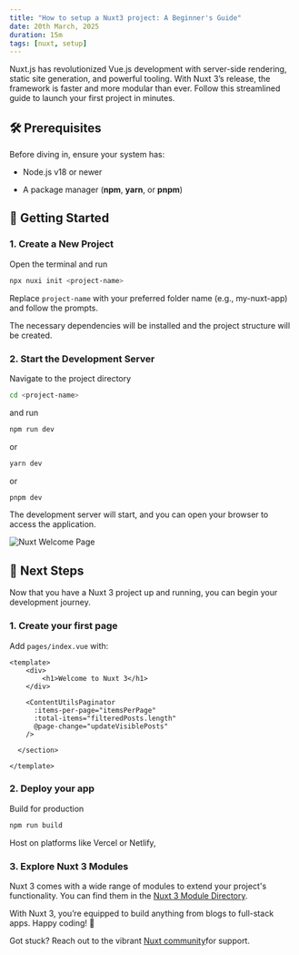 ```yaml
---
title: "How to setup a Nuxt3 project: A Beginner's Guide"
date: 20th March, 2025
duration: 15m
tags: [nuxt, setup]
---
```


Nuxt.js has revolutionized Vue.js development with server-side rendering, static site generation, and powerful tooling.
With Nuxt 3’s release, the framework is faster and more modular than ever. Follow this streamlined guide to launch your first project in minutes.

## 🛠️ Prerequisites
Before diving in, ensure your system has:

- Node.js v18 or newer

- A package manager (**npm**, **yarn**, or **pnpm**)

## 🚀 Getting Started

### 1. Create a New Project

Open the terminal and run

```bash
npx nuxi init <project-name>
```

Replace `project-name` with your preferred folder name (e.g., my-nuxt-app)
and follow the prompts.

The necessary dependencies will be installed and the project structure will be created.

### 2. Start the Development Server

Navigate to the project directory 

```bash
cd <project-name>
```

and run

```bash
npm run dev 

```

or

```bash
yarn dev
```

or

```bash
pnpm dev
```


The development server will start, and you can open your browser to access the application.

![Nuxt Welcome Page](/postsImages/nuxt-welcome-page.png "Nuxt Welcome Page")

## 🚀 Next Steps

Now that you have a Nuxt 3 project up and running, you can begin your development journey.

### 1. Create your first page

Add `pages/index.vue` with:

```vue
<template>
    <div>
        <h1>Welcome to Nuxt 3</h1>
    </div>

    <ContentUtilsPaginator
      :items-per-page="itemsPerPage"
      :total-items="filteredPosts.length"
      @page-change="updateVisiblePosts"
    />

  </section>

</template>
```

### 2. Deploy your app

Build for production

```bash
npm run build
```

Host on platforms like Vercel or Netlify,


### 3. Explore Nuxt 3 Modules

Nuxt 3 comes with a wide range of modules to extend your project's functionality. You can find them in the [Nuxt 3 Module Directory](https://nuxt.com/modules).

With Nuxt 3, you’re equipped to build anything from blogs to full-stack apps. Happy coding! 🎉

Got stuck? Reach out to the vibrant [Nuxt community](https://nuxt.com/docs/community/getting-help)for support.